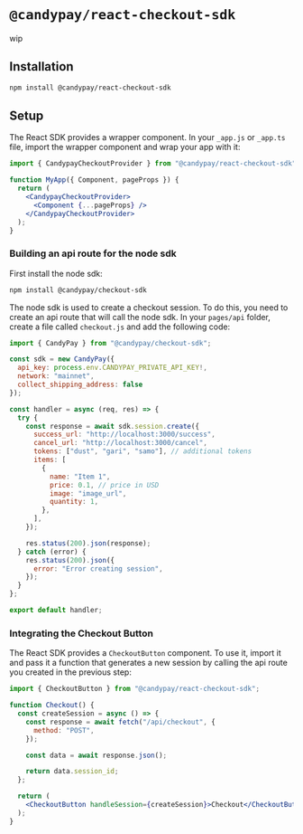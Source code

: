 # `@candypay/react-checkout-sdk`

wip

## Installation

```bash
npm install @candypay/react-checkout-sdk
```

## Setup

The React SDK provides a wrapper component. In your `_app.js` or `_app.ts` file, import the wrapper component and wrap your app with it:

```jsx
import { CandypayCheckoutProvider } from "@candypay/react-checkout-sdk";

function MyApp({ Component, pageProps }) {
  return (
    <CandypayCheckoutProvider>
      <Component {...pageProps} />
    </CandypayCheckoutProvider>
  );
}
```

### Building an api route for the node sdk

First install the node sdk:

```bash
npm install @candypay/checkout-sdk
```

The node sdk is used to create a checkout session. To do this, you need to create an api route that will call the node sdk. In your `pages/api` folder, create a file called `checkout.js` and add the following code:

```js
import { CandyPay } from "@candypay/checkout-sdk";

const sdk = new CandyPay({
  api_key: process.env.CANDYPAY_PRIVATE_API_KEY!,
  network: "mainnet",
  collect_shipping_address: false
});

const handler = async (req, res) => {
  try {
    const response = await sdk.session.create({
      success_url: "http://localhost:3000/success",
      cancel_url: "http://localhost:3000/cancel",
      tokens: ["dust", "gari", "samo"], // additional tokens
      items: [
        {
          name: "Item 1",
          price: 0.1, // price in USD
          image: "image_url",
          quantity: 1,
        },
      ],
    });

    res.status(200).json(response);
  } catch (error) {
    res.status(200).json({
      error: "Error creating session",
    });
  }
};

export default handler;
```

### Integrating the Checkout Button

The React SDK provides a `CheckoutButton` component. To use it, import it and pass it a function that generates a new session by calling the api route you created in the previous step:

```jsx
import { CheckoutButton } from "@candypay/react-checkout-sdk";

function Checkout() {
  const createSession = async () => {
    const response = await fetch("/api/checkout", {
      method: "POST",
    });

    const data = await response.json();

    return data.session_id;
  };

  return (
    <CheckoutButton handleSession={createSession}>Checkout</CheckoutButton>
  );
}
```
